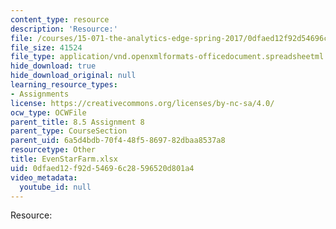 ```yaml
---
content_type: resource
description: 'Resource:'
file: /courses/15-071-the-analytics-edge-spring-2017/0dfaed12f92d54696c28596520d801a4_EvenStarFarm.xlsx
file_size: 41524
file_type: application/vnd.openxmlformats-officedocument.spreadsheetml.sheet
hide_download: true
hide_download_original: null
learning_resource_types:
- Assignments
license: https://creativecommons.org/licenses/by-nc-sa/4.0/
ocw_type: OCWFile
parent_title: 8.5 Assignment 8
parent_type: CourseSection
parent_uid: 6a5d4bdb-70f4-48f5-8697-82dbaa8537a8
resourcetype: Other
title: EvenStarFarm.xlsx
uid: 0dfaed12-f92d-5469-6c28-596520d801a4
video_metadata:
  youtube_id: null
---
```

Resource: